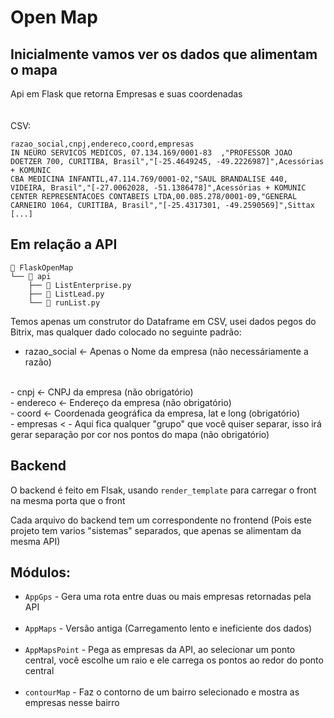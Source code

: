 # Open Map

## Inicialmente vamos ver os dados que alimentam o mapa

Api em Flask que retorna Empresas e suas coordenadas
<br><br><br>
CSV:
````csv
razao_social,cnpj,endereco,coord,empresas
IN NEURO SERVICOS MEDICOS, 07.134.169/0001-83  ,"PROFESSOR JOAO DOETZER 700, CURITIBA, Brasil","[-25.4649245, -49.2226987]",Acessórias + KOMUNIC
CBA MEDICINA INFANTIL,47.114.769/0001-02,"SAUL BRANDALISE 440, VIDEIRA, Brasil","[-27.0062028, -51.1386478]",Acessórias + KOMUNIC
CENTER REPRESENTACOES CONTABEIS LTDA,00.085.278/0001-09,"GENERAL CARNEIRO 1064, CURITIBA, Brasil","[-25.4317301, -49.2590569]",Sittax
[...]
````

## Em relação a API

````tree
📂 FlaskOpenMap
└── 📂 api
    ├── 📄 ListEnterprise.py
    ├── 📄 ListLead.py
    └── 📄 runList.py
````

Temos apenas um construtor do Dataframe em CSV, usei dados pegos do Bitrix, mas qualquer dado colocado no seguinte padrão:

- razao_social <- Apenas o Nome da empresa (não necessáriamente a razão)
<br>
- cnpj <- CNPJ da empresa (não obrigatório)
<br>
- endereco <- Endereço da empresa (não obrigatório)
<br>
- coord <- Coordenada geográfica da empresa, lat e long (obrigatório)
<br>
- empresas < - Aqui fica qualquer "grupo" que você quiser separar, isso irá gerar separação por cor nos pontos do mapa (não obrigatório)

## Backend

O backend é feito em Flsak, usando `render_template` para carregar o front na mesma porta que o front<br>

Cada arquivo do backend tem um correspondente no frontend (Pois este projeto tem varios "sistemas" separados, que apenas se alimentam da mesma API)

## Módulos:
- `AppGps` - Gera uma rota entre duas ou mais empresas retornadas pela API <br><br>
- `AppMaps` - Versão antiga (Carregamento lento e ineficiente dos dados) <br><br>
- `AppMapsPoint` - Pega as empresas da API, ao selecionar um ponto central, você escolhe um raio e ele carrega os pontos ao redor do ponto central <br><br>
- `contourMap` - Faz o contorno de um bairro selecionado e mostra as empresas nesse bairro <br><br>

